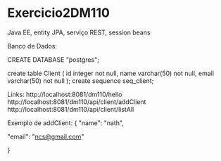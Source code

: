﻿# Exercicio2DM110
Java EE, entity JPA, serviço REST, session beans


Banco de Dados:

CREATE DATABASE "postgres";

create table Client (
id integer not null,
name varchar(50) not null,
email varchar(50) not null
);
create sequence seq_client;

Links:
http://localhost:8081/dm110/hello
http://localhost:8081/dm110/api/client/addClient
http://localhost:8081/dm110/api/client/listAll

Exemplo de addClient:
{
        "name": "nath",

"email": "ncs@gmail.com"
    
}
